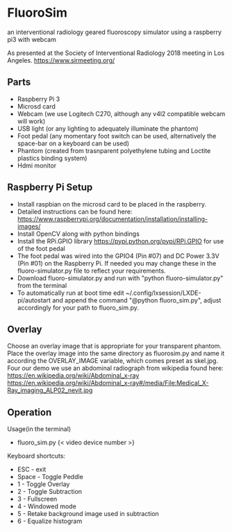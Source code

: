# FluoroSim
an interventional radiology geared fluoroscopy simulator using a raspberry pi3 with webcam

As presented at the Society of Interventional Radiology 2018 meeting in Los Angeles. 
https://www.sirmeeting.org/

## Parts
* Raspberry Pi 3
* Microsd card
* Webcam (we use Logitech C270, although any v4l2 compatible webcam will work)
* USB light (or any lighting to adequately illuminate the phantom) 
* Foot pedal (any momentary foot switch can be used, alternatively the space-bar on a keyboard can be used)
* Phantom (created from trasnparent polyethylene tubing and Loctite plastics binding system)
* Hdmi monitor 

## Raspberry Pi Setup
* Install raspbian on the microsd card to be placed in the raspberry. 
* Detailed instructions can be found here: https://www.raspberrypi.org/documentation/installation/installing-images/
* Install OpenCV along with python bindings
* Install the RPi.GPIO library https://pypi.python.org/pypi/RPi.GPIO for use of the foot pedal
* The foot pedal was wired into the GPIO4 (Pin #07) and DC Power 3.3V (Pin #01) on the Raspberry Pi. If needed you may change these in the fluoro-simulator.py file to reflect your requirements. 
* Download fluoro-simulator.py and run with "python fluoro-simulator.py" from the terminal
* To automatically run at boot time edit ~/.config/lxsession/LXDE-pi/autostart and append the command "@python fluoro_sim.py", adjust accordingly for your path to fluoro_sim.py. 

## Overlay
Choose an overlay image that is appropriate for your transparent phantom. Place the overlay image into the same directory as fluorosim.py and name it according the OVERLAY_IMAGE variable, which comes preset as skel.jpg. Four our demo we use an abdominal radiograph from wikipedia found here: https://en.wikipedia.org/wiki/Abdominal_x-ray
https://en.wikipedia.org/wiki/Abdominal_x-ray#/media/File:Medical_X-Ray_imaging_ALP02_nevit.jpg

## Operation
Usage(in the terminal)
* fluoro_sim.py {< video device number >}

Keyboard shortcuts:
* ESC - exit
* Space - Toggle Peddle
* 1 - Toggle Overlay
* 2 - Toggle Subtraction
* 3 - Fullscreen
* 4 - Windowed mode
* 5 - Retake background image used in subtraction
* 6 - Equalize histogram





